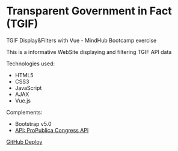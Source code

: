 # Transparent Government in Fact (TGIF)

 TGIF Display&Filters with Vue - MindHub Bootcamp exercise

This is a informative WebSite displaying and filtering TGIF API data

Technologies used:

* HTML5
* CSS3
* JavaScript
* AJAX
* Vue.js

Complements:

* Bootstrap v5.0
* <a href="https://projects.propublica.org/api-docs/congress-api/">API: ProPublica Congress API</a>

<a href="https://paaherre.github.io/TGIF-Vue/">GitHub Deploy</a>
